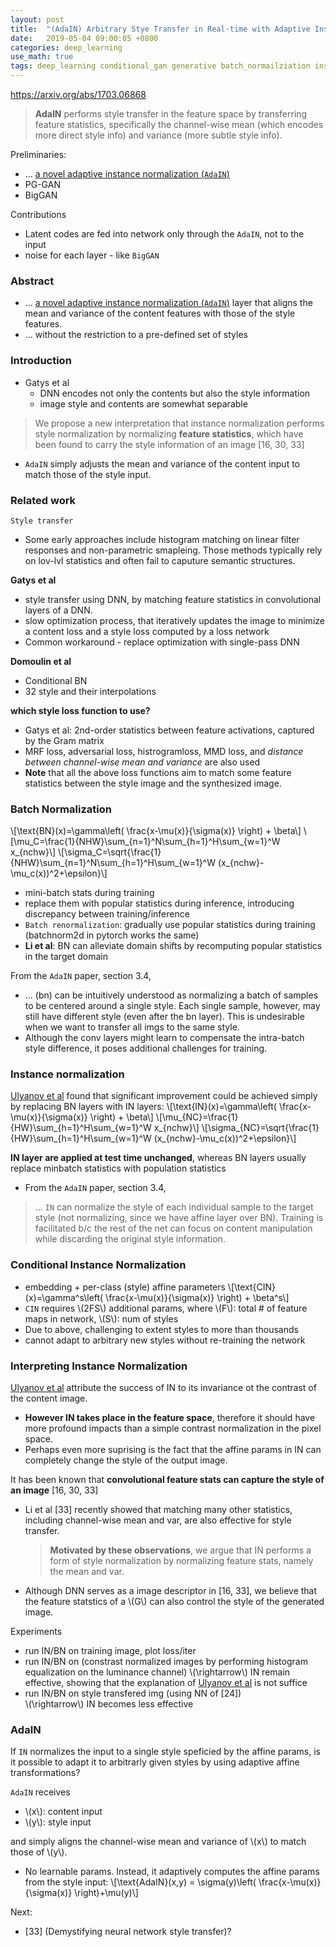 ```yaml
---
layout: post
title:  "(AdaIN) Arbitrary Stye Transfer in Real-time with Adaptive Instance Normalization"
date:   2019-05-04 09:00:05 +0800
categories: deep_learning
use_math: true
tags: deep_learning conditional_gan generative batch_normailziation instance_normalization
---
```


<a href="https://arxiv.org/abs/1703.06868" target="_blank">https://arxiv.org/abs/1703.06868</a>

> __AdaIN__ performs style transfer in the feature space by transferring feature statistics, specifically the channel-wise mean (which encodes more direct style info) and variance (more subtle style info).

Preliminaries:
* ... <a href="{{site.url}}/deep_learning/2019/05/04/adain.html" target="_blank">a novel adaptive instance normalization (`AdaIN`)</a>
* PG-GAN
* BigGAN

Contributions
* Latent codes are fed into network only through the `AdaIN`, not to the input
* noise for each layer - like `BigGAN`

### Abstract
* ... <a href="{{site.url}}/deep_learning/2019/05/04/adain.html" target="_blank">a novel adaptive instance normalization (`AdaIN`)</a> layer that aligns the mean and variance of the content features with those of the style features.
* ... without the restriction to a pre-defined set of styles

### Introduction
* Gatys et al
  * DNN encodes not only the contents but also the style information
  * image style and contents are somewhat separable

> We propose a new interpretation that instance normalization performs style normalization by normalizing __feature statistics__, which have been found to carry the style information of an image [16, 30, 33]

* `AdaIN` simply adjusts the mean and variance of the content input to match those of the style input.

### Related work
`Style transfer`
* Some early approaches include histogram matching on linear filter responses and non-parametric smapleing. Those methods typically rely on lov-lvl statistics and often fail to caputure semantic structures.

__Gatys et al__
* style transfer using DNN, by matching feature statistics in convolutional layers of a DNN.
* slow optimization process, that iteratively updates the image to minimize a content loss and a style loss computed by a loss network
* Common workaround - replace optimization with single-pass DNN

__Domoulin et al__
* Conditional BN
* 32 style and their interpolations

__which style loss function to use?__
* Gatys et al: 2nd-order statistics between feature activations, captured by the Gram matrix
* MRF loss, adversarial loss, histrogramloss, MMD loss, and _distance between channel-wise mean and variance_ are also used
* __Note__ that all the above loss functions aim to match some feature statistics between the style image and the synthesized image.

### Batch Normalization
\\[\text\{BN\}(x)=\gamma\left( \frac\{x-\mu(x)\}\{\sigma(x)\} \right) + \beta\\]
\\[\mu\_C=\frac\{1\}\{NHW\}\sum\_\{n=1\}^N\sum\_\{h=1\}^H\sum\_\{w=1\}^W x\_\{nchw\}\\]
\\[\sigma\_C=\sqrt\{\frac\{1\}\{NHW\}\sum\_\{n=1\}^N\sum\_\{h=1\}^H\sum\_\{w=1\}^W (x\_\{nchw\}-\mu\_c(x))^2+\epsilon\}\\]

* mini-batch stats during training 
* replace them with popular statistics during inference, introducing discrepancy between training/inference
* `Batch renormalization`: gradually use popular statistics during training (batchnorm2d in pytorch works the same)
* __Li et al__: BN can alleviate domain shifts by recomputing popular statistics in the target domain

From the `AdaIN` paper, section 3.4,
* ... (bn) can be intuitively understood as normalizing a batch of samples to be centered around a single style. Each single sample, however, may still have different style (even after the bn layer). This is undesirable when we want to transfer all imgs to the same style.
* Although the conv layers might learn to compensate the intra-batch style difference, it poses additional challenges for training.


### Instance normalization
<a href="{{site.url}}/deep_learning/2019/04/15/inst-norm.html" target="_blank">Ulyanov et al</a> found that significant improvement could be achieved simply by replacing BN layers with IN layers:
\\[\text\{IN\}(x)=\gamma\left( \frac\{x-\mu(x)\}\{\sigma(x)\} \right) + \beta\\]
\\[\mu\_\{NC\}=\frac\{1\}\{HW\}\sum\_\{h=1\}^H\sum\_\{w=1\}^W x\_\{nchw\}\\]
\\[\sigma\_\{NC\}=\sqrt\{\frac\{1\}\{HW\}\sum\_\{h=1\}^H\sum\_\{w=1\}^W (x\_\{nchw\}-\mu\_c(x))^2+\epsilon\}\\]


__IN layer are applied at test time unchanged__, whereas BN layers usually replace minbatch statistics with population statistics

* From the `AdaIN` paper, section 3.4,
> ... `IN` can normalize the style of each individual sample to the target style (not normalizing, since we have affine layer over BN). Training is facilitated b/c the rest of the net can focus on content manipulation while discarding the original style information.

### Conditional Instance Normalization
* embedding + per-class (style) affine parameters
\\[\text\{CIN\}(x)=\gamma^s\left( \frac\{x-\mu(x)\}\{\sigma(x)\} \right) + \beta^s\\]
* `CIN` requires \\(2FS\\) additional params, where \\(F\\): total # of feature maps in network, \\(S\\): num of styles
* Due to above, challenging to extent styles to more than thousands
* cannot adapt to arbitrary new styles without re-training the network

### Interpreting Instance Normalization
<a href="{{site.url}}/deep_learning/2019/04/15/inst-norm.html" target="_blank">Ulyanov et al</a> attribute the success of IN to its invariance ot the contrast of the content image.
* __However IN takes place in the feature space__, therefore it should have more profound impacts than a simple contrast normalization in the pixel space.
* Perhaps even more suprising is the fact that the affine params in IN can completely change the style of the output image.

It has been known that __convolutional feature stats can capture the style of an image__ [16, 30, 33]
* Li et al [33] recently showed that matching many other statistics, including channel-wise mean and var, are also effective for style transfer.
	> __Motivated by these observations__, we argue that IN performs a form of style normalization by normalizing feature stats, namely the mean and var.
* Although DNN serves as a image descriptor in [16, 33], we believe that the feature statstics of a \\(G\\) can also control the style of the generated image.

Experiments
* run IN/BN on training image, plot loss/iter
* run IN/BN on (constrast normalized images by performing histogram equalization on the luminance channel)  \\(\rightarrow\\) IN remain effective, showing that the explanation of <a href="{{site.url}}/deep_learning/2019/04/15/inst-norm.html" target="_blank">Ulyanov et al</a> is not suffice
* run IN/BN on style transfered img (using NN of [24])  
  \\(\rightarrow\\) IN becomes less effective


### AdaIN
If `IN` normalizes the input to a single style speficied by the affine params, is it possible to adapt it to arbitrarly given styles by using adaptive affine transformations?

`AdaIN` receives
* \\(x\\): content input
* \\(y\\): style input

and simply aligns the channel-wise mean and variance of \\(x\\) to match those of \\(y\\).

* No learnable params. Instead, it adaptively computes the affine params from the style input:
\\[\text\{AdaIN\}(x,y) = \sigma(y)\left( \frac\{x-\mu(x)\}\{\sigma(x)\} \right)+\mu(y)\\]



Next: 
* [33] (Demystifying neural network style transfer)?